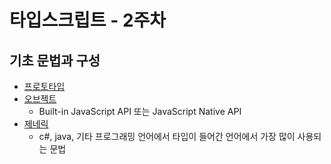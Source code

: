 # 타입스크립트 - 2주차
## 기초 문법과 구성
- [프로토타입](https://developer.mozilla.org/en-US/docs/Web/JavaScript/Inheritance_and_the_prototype_chain)
- [오브젝트](https://developer.mozilla.org/ko/docs/Web/JavaScript/Reference/Global_Objects/Object)
  - Built-in JavaScript API 또는 JavaScript Native API
- [제네릭](https://joshua1988.github.io/ts/guide/generics.html)
  - c#, java, 기타 프로그래밍 언어에서 타입이 들어간 언어에서 가장 많이 사용되는 문법